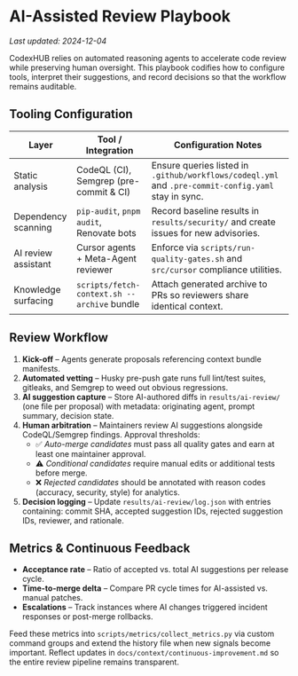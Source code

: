 # AI-Assisted Review Playbook

_Last updated: 2024-12-04_

CodexHUB relies on automated reasoning agents to accelerate code review while preserving
human oversight. This playbook codifies how to configure tools, interpret their
suggestions, and record decisions so that the workflow remains auditable.

## Tooling Configuration

| Layer               | Tool / Integration                          | Configuration Notes                                                                                 |
| ------------------- | ------------------------------------------- | --------------------------------------------------------------------------------------------------- |
| Static analysis     | CodeQL (CI), Semgrep (pre-commit & CI)      | Ensure queries listed in `.github/workflows/codeql.yml` and `.pre-commit-config.yaml` stay in sync. |
| Dependency scanning | `pip-audit`, `pnpm audit`, Renovate bots    | Record baseline results in `results/security/` and create issues for new advisories.                |
| AI review assistant | Cursor agents + Meta-Agent reviewer         | Enforce via `scripts/run-quality-gates.sh` and `src/cursor` compliance utilities.                   |
| Knowledge surfacing | `scripts/fetch-context.sh --archive` bundle | Attach generated archive to PRs so reviewers share identical context.                               |

## Review Workflow

1. **Kick-off** – Agents generate proposals referencing context bundle manifests.
2. **Automated vetting** – Husky pre-push gate runs full lint/test suites, gitleaks, and
   Semgrep to weed out obvious regressions.
3. **AI suggestion capture** – Store AI-authored diffs in `results/ai-review/` (one file per
   proposal) with metadata: originating agent, prompt summary, decision state.
4. **Human arbitration** – Maintainers review AI suggestions alongside CodeQL/Semgrep
   findings. Approval thresholds:
   - ✅ _Auto-merge candidates_ must pass all quality gates and earn at least one
     maintainer approval.
   - ⚠️ _Conditional candidates_ require manual edits or additional tests before merge.
   - ❌ _Rejected candidates_ should be annotated with reason codes (accuracy, security,
     style) for analytics.
5. **Decision logging** – Update `results/ai-review/log.json` with entries containing:
   commit SHA, accepted suggestion IDs, rejected suggestion IDs, reviewer, and rationale.

## Metrics & Continuous Feedback

- **Acceptance rate** – Ratio of accepted vs. total AI suggestions per release cycle.
- **Time-to-merge delta** – Compare PR cycle times for AI-assisted vs. manual patches.
- **Escalations** – Track instances where AI changes triggered incident responses or
  post-merge rollbacks.

Feed these metrics into `scripts/metrics/collect_metrics.py` via custom command groups and
extend the history file when new signals become important. Reflect updates in
`docs/context/continuous-improvement.md` so the entire review pipeline remains transparent.
